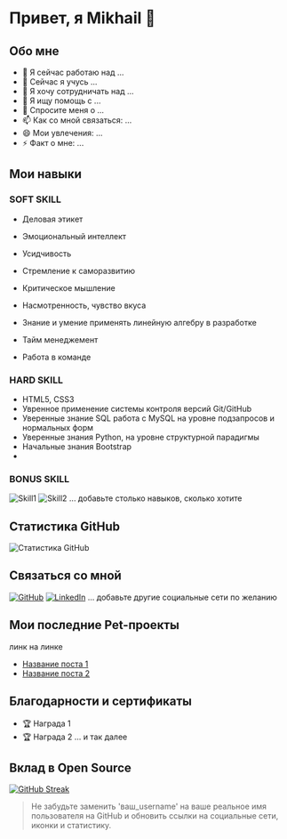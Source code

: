# Привет, я Mikhail 👋

## Обо мне

- 🔭 Я сейчас работаю над ...
- 🌱 Сейчас я учусь ...
- 👯 Я хочу сотрудничать над ...
- 🤔 Я ищу помощь с ...
- 💬 Спросите меня о ...
- 📫 Как со мной связаться: ...
- 😄 Мои увлечения: ...
- ⚡ Факт о мне: ...

## Мои навыки

### SOFT SKILL
- Деловая этикет
- Эмоциональный интеллект
- Усидчивость
- Стремление к саморазвитию
- Критическое мышление
- Насмотренность, чувство вкуса
- Знание и умение применять линейную алгебру в разработке
  
- Тайм менеджемент
- Работа в команде
### HARD SKILL
- HTML5, CSS3
- Увренное применение системы контроля версий Git/GitHub
- Уверенные знание SQL работа с MySQL на уровне подзапросов и нормальных форм
- Уверенные знания Python, на уровне структурной парадигмы
- Начальные знания Bootstrap
- 

### BONUS SKILL

![Skill1](URL_иконки)
![Skill2](URL_иконки)
... добавьте столько навыков, сколько хотите

## Статистика GitHub
![Статистика GitHub](https://github-readme-stats.vercel.app/api?username=ваш_username&show_icons=true)

## Связаться со мной
[![GitHub](https://img.shields.io/badge/GitHub-100000?style=for-the-badge&logo=github&logoColor=white)](ссылка_на_ваш_профиль)
[![LinkedIn](https://img.shields.io/badge/LinkedIn-0077B5?style=for-the-badge&logo=linkedin&logoColor=white)](ссылка_на_ваш_линкедин)
... добавьте другие социальные сети по желанию

## Мои последние Pet-проекты
<!-- BLOG-POST-LIST:START -->
линк на линке
- [Название поста 1](ссылка_на_пост)
- [Название поста 2](ссылка_на_пост)
<!-- BLOG-POST-LIST:END -->

## Благодарности и сертификаты
- 🏆 Награда 1
- 🏆 Награда 2
... и так далее

## Вклад в Open Source
[![GitHub Streak](http://github-readme-streak-stats.herokuapp.com?user=ваш_username&theme=dark&background=000000)](ссылка_на_ваш_профиль)

> Не забудьте заменить 'ваш_username' на ваше реальное имя пользователя на GitHub и обновить ссылки на социальные сети, иконки и статистику.
